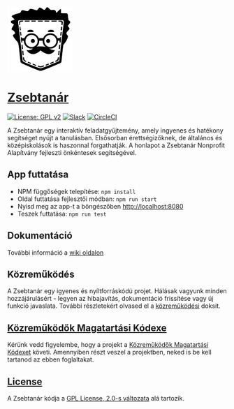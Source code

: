 ![Zsebtanár][logo]

# [Zsebtanár][website]

[![License: GPL v2][license-shield]][license-link]
[![Slack][slack-shield]][slack-link]
[![CircleCI][travis-shield]][travis-link]

A Zsebtanár egy interaktív feladatgyűjtemény, amely ingyenes és hatékony segítséget nyújt a tanulásban.
Elsősorban érettségizőknek, de általános és középiskolások is haszonnal forgathatják.
A honlapot a Zsebtanár Nonprofit Alapítvány fejleszti önkéntesek segítségével.

## App futtatása

- NPM függőségek telepítése: `npm install`
- Oldal futtatása fejlesztői módban: `npm run start`
- Nyisd meg az app-t a böngészőben [http://localhost:8080](http://localhost:8080)
- Teszek futtatása: `npm run test`

## Dokumentáció

További információ a [wiki oldalon][wiki]

## Közreműködés

A Zsebtanár egy igyenes és nyíltforráskódú projet. Hálásak vagyunk minden hozzájárulásért - legyen az hibajavítás, dokumentáció frissítése vagy új funkció javaslata. További részletekért olvased el a [közreműködési][contributing] doksit.

## [Közreműködők Magatartási Kódexe][coc]

Kérünk vedd figyelembe, hogy a projekt a [Közreműködők Magatartási Kódexet][coc] követi. Amennyiben részt veszel a projektben, neked is be kell tartanod az ebben foglaltakat.

## [License][license]

A Zsebtanár kódja a [GPL License, 2.0-s változata][license] alá tartozik.

[website]: https://zsebtanar.hu
[wiki]: https://github.com/zsebtanar/zsebtanar-proto/wiki
[logo]: https://github.com/zsebtanar/zsebtanar-proto/raw/develop/resources/assets/logo.png
[license-shield]: https://img.shields.io/badge/License-GPL%20v2-blue.svg?style=shield
[license-link]: https://www.gnu.org/licenses/old-licenses/gpl-2.0.en.html
[slack-shield]: https://img.shields.io/badge/chat-on_slack-e01563.svg?longCache=true&logo=slack
[slack-link]: https://zsebtanar.slack.com
[travis-shield]: https://travis-ci.com/zsebtanar/zsebtanar-proto.svg?branch=master
[travis-link]: https://travis-ci.com/github/zsebtanar/zsebtanar-proto
[license]: LICENSE
[coc]: CODE_OF_CONDUCT.md
[contributing]: CONTRIBUTING.md

